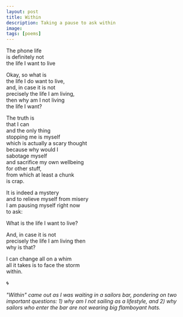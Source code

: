```yaml
---
layout: post
title: Within
description: Taking a pause to ask within
image: 
tags: [poems]
---
```


The phone life<br>
is definitely not<br>
the life I want to live<br>

Okay, so what is<br>
the life I do want to live,<br>
and, in case it is not<br>
precisely the life I am living,<br>
then why am I not living<br>
the life I want?<br>

The truth is<br>
that I can<br>
and the only thing<br>
stopping me is myself<br>
which is actually a scary thought<br>
because why would I<br>
sabotage myself<br>
and sacrifice my own wellbeing<br>
for other stuff,<br>
from which at least a chunk<br>
is crap.<br>

It is indeed a mystery<br>
and to relieve myself from misery<br>
I am pausing myself right now<br>
to ask:<br>

What is the life I want to live?<br>

And, in case it is not<br>
precisely the life I am living then<br> 
why is that?<br>

I can change all on a whim<br>
all it takes is to face the storm<br> 
within.


🌀

*"Within" came out as I was waiting in a sailors bar, pondering on two important questions: 1) why am I not sailing as a lifestyle, and 2) why sailors who enter the bar are not wearing big flamboyant hats.*